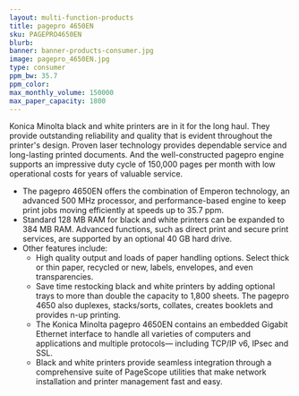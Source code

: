```yaml
---
layout: multi-function-products
title: pagepro 4650EN
sku: PAGEPRO4650EN
blurb:
banner: banner-products-consumer.jpg
image: pagepro_4650EN.jpg
type: consumer
ppm_bw: 35.7
ppm_color:
max_monthly_volume: 150000
max_paper_capacity: 1800
---
```


Konica Minolta black and white printers are in it for the long haul. They provide outstanding reliability and quality that is evident throughout the printer's design. Proven laser technology provides dependable service and long-lasting printed documents. And the well-constructed pagepro engine supports an impressive duty cycle of 150,000 pages per month with low operational costs for years of valuable service.

* The pagepro 4650EN offers the combination of Emperon technology, an advanced 500 MHz processor, and performance-based engine to keep print jobs moving efficiently at speeds up to 35.7 ppm.
* Standard 128 MB RAM for black and white printers can be expanded to 384 MB RAM. Advanced functions, such as direct print and secure print services, are supported by an optional 40 GB hard drive.
* Other features include:
  * High quality output and loads of paper handling options. Select thick or thin paper, recycled or new, labels, envelopes, and even transparencies.
  * Save time restocking black and white printers by adding optional trays to more than double the capacity to 1,800 sheets. The pagepro 4650 also duplexes, stacks/sorts, collates, creates booklets and provides n-up printing.
  * The Konica Minolta pagepro 4650EN contains an embedded Gigabit Ethernet interface to handle all varieties of computers and applications and multiple protocols— including TCP/IP v6, IPsec and SSL.
  * Black and white printers provide seamless integration through a comprehensive suite of PageScope utilities that make network installation and printer management fast and easy.
